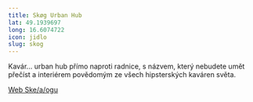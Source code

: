 ```yaml
---
title: Skøg Urban Hub
lat: 49.1939697
long: 16.6074722
icon: jidlo
slug: skog
---
```

Kavár... urban hub přímo naproti radnice, s názvem, který nebudete umět přečíst a interiérem povědomým ze všech hipsterských kaváren světa. 

[Web Ske/a/ogu](http://www.skog.cz/)